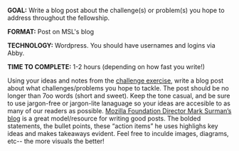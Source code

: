 **GOAL:** Write a blog post about the challenge(s) or problem(s) you hope to address throughout the fellowship. 

**FORMAT:** Post on MSL's blog

**TECHNOLOGY:** Wordpress. You should have usernames and logins via Abby. 

**TIME TO COMPLETE:** 1-2 hours (depending on how fast you write!)

Using your ideas and notes from the [challenge exercise](https://github.com/mozillascience/fellows-class-2015/blob/master/challenge_exercise.md), write a blog post about what challenges/problems you hope to tackle.
The post should be no longer than 7oo words (short and sweet). Keep the tone casual, and be sure to use jargon-free or jargon-lite lanaguage so your ideas are accesible to as many of our readers as possible. [Mozilla Foundation Director Mark Surman’s blog](http://marksurman.commons.ca/blog/) is a great model/resource for writing good posts. The bolded statements, the bullet points, these “action items” he uses highlighs key ideas and makes takeaways evident. Feel free to inculde images, diagrams, etc-- the more visuals the better!
